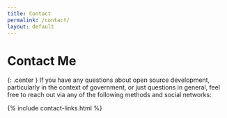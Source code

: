 ```yaml
---
title: Contact
permalink: /contact/
layout: default
---
```


# Contact Me

{: .center }
If you have any questions about open source development, particularly in the context of government, or just questions in general, feel free to reach out via any of the following methods and social networks:

{% include contact-links.html %}
